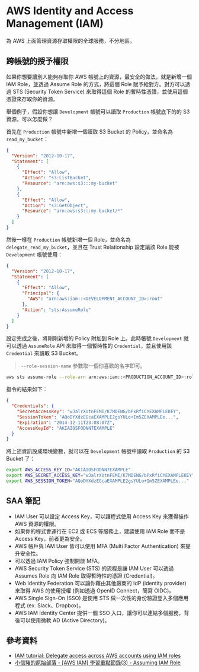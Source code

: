 # AWS Identity and Access Management (IAM)

為 AWS 上面管理資源存取權限的全球服務，不分地區。

## 跨帳號的授予權限

如果你想要讓別人能夠存取你 AWS 帳號上的資源，最安全的做法，就是新增一個 IAM Role，並透過 Assume Role 的方式，將這個 Role 賦予給對方。對方可以透過 STS (Security Token Service) 來取得這個 Role 的暫時性憑證，並使用這個憑證來存取你的資源。

舉個例子，假設你想讓 `Development` 帳號可以讀取 `Production` 帳號底下的的 S3 資源，可以怎麼做？

首先在 `Production` 帳號中新增一個讀取 S3 Bucket 的 Policy，並命名為 `read_my_bucket`：

```json
{
  "Version": "2012-10-17",
  "Statement": [
    {
      "Effect": "Allow",
      "Action": "s3:ListBucket",
      "Resource": "arn:aws:s3:::my-bucket"
    },
    {
      "Effect": "Allow",
      "Action": "s3:GetObject",
      "Resource": "arn:aws:s3:::my-bucket/*"
    }
  ]
}
```

然後一樣在 `Production` 帳號新增一個 Role，並命名為 `delegate_read_my_bucket`，並且在 Trust Relationship 設定讓該 Role 能被 `Development` 帳號使用：

```json
{
  "Version": "2012-10-17",
  "Statement": [
    {
      "Effect": "Allow",
      "Principal": {
        "AWS": "arn:aws:iam::<DEVELOPMENT_ACCOUNT_ID>:root"
      },
      "Action": "sts:AssumeRole"
    }
  ]
}
```

設定完成之後，將剛剛新增的 Policy 附加到 Role 上。此時帳號 `Development` 就可以透過 `AssumeRole` API 來取得一個暫時性的 `Credential`，並且使用該 `Credential` 來讀取 S3 Bucket。

> `--role-session-name` 參數取一個你喜歡的名字即可。

```bash
aws sts assume-role --role-arn arn:aws:iam::<PRODUCTION_ACCOUNT_ID>:role/delegate_s3_bucket_role --role-session-name "my-s3-session"
```

指令的結果如下：

```json
{
  "Credentials": {
    "SecretAccessKey": "wJalrXUtnFEMI/K7MDENG/bPxRfiCYEXAMPLEKEY",
    "SessionToken": "AQoDYXdzEGcaEXAMPLE2gsYULo+Im5ZEXAMPLEe...",
    "Expiration": "2014-12-11T23:08:07Z",
    "AccessKeyId": "AKIAIOSFODNN7EXAMPLE"
  }
}
```

將上述資訊設成環境變數，就可以在 `Development` 帳號中讀取 `Production` 的 S3 Bucket 了：

```bash
export AWS_ACCESS_KEY_ID="AKIAIOSFODNN7EXAMPLE"
export AWS_SECRET_ACCESS_KEY="wJalrXUtnFEMI/K7MDENG/bPxRfiCYEXAMPLEKEY"
export AWS_SESSION_TOKEN="AQoDYXdzEGcaEXAMPLE2gsYULo+Im5ZEXAMPLEe..."
```

## SAA 筆記

- IAM User 可以設定 Access Key，可以讓程式使用 Access Key 來獲得操作 AWS 資源的權限。
- 如果你的程式會運行在 EC2 或 ECS 等服務上，建議使用 IAM Role 而不是 Access Key，前者更為安全。
- AWS 帳戶與 IAM User 皆可以使用 MFA (Multi Factor Authentication) 來提升安全性。
- 可以透過 IAM Policy 強制開啟 MFA。
- AWS Security Token Service (STS) 的流程是讓 IAM User 可以透過 Assumes Role 向 IAM Role 取得暫時性的憑證 (Credential)。
- Web Identity Federation 可以讓你藉由其他廠商的 IdP (identity provider) 來取得 AWS 的使用授權 (例如透過 OpenID Connect，簡寫 OIDC)。
- AWS Single Sign-On (SSO) 是使用 STS 做一次性的身份驗證登入多個應用程式 (ex. Slack、Dropbox)。
- AWS IAM Identity Center 提供一個 SSO 入口，讓你可以連結多個服務，背後可以使用微軟 AD (Active Directory)。

## 參考資料

- [IAM tutorial: Delegate access across AWS accounts using IAM roles](https://docs.aws.amazon.com/IAM/latest/UserGuide/tutorial_cross-account-with-roles.html#tutorial_cross-account-with-roles-2)
- [小信豬的原始部落 - [AWS IAM] 學習重點節錄(3) - Assuming IAM Role](https://godleon.github.io/blog/AWS/learn-AWS-IAM-3-assuming-role/)

